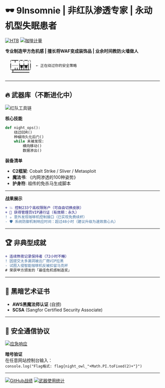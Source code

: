 # 🕶️ 9Insomnie | 非红队渗透专家 | 永动机型失眠患者 

[![HTB](https://img.shields.io/badge/HackTheBox-Machine%20Master-red?logo=Hack%20The%20Box)](https://app.hackthebox.com/profile/1983709)
[![咖啡计量](https://img.shields.io/badge/咖啡因浓度-足以黑进卫星系统-critical)](https://www.youtube.com/watch?v=dQw4w9WgXcQ)

**专业制造甲方危机感 | 擅长将WAF变成装饰品 | 业余时间教防火墙做人**

``` 
  ╭━┳━╭━╭━╮╮
  ┃┈┈┈┣▅╋▅┫┃  ← 正在绕过你的安全策略
  ╰┳┻┻┻┻┻┻┻╯
   ▔▔▔▔▔▔▔▔
```

---

## 🔥 武器库（不断进化中）

![红队工具链](https://skillicons.dev/icons?i=py,bash,powershell,aws,azure,docker,raspberrypi,linux&theme=dark&perline=8)

**核心技能**  
```python
def night_ops():
    绕过EDR()
    种植持久化后门()
    while 未被发现:
        横向移动()
        数据渗出()
```

**装备清单**  
- **C2框架**: Cobalt Strike / Sliver / Metasploit
- **魔法书**: 《内网渗透的100种姿势》
- **护身符**: 祖传的免杀马生成脚本

---

**战果展示**  
```diff
+ 💥 控制233个高权限账户（可自由切换皮肤）
+ 🎩 获得管理员VIP通行证（有效期：永久）
! ☕ 意外发现咖啡机控制接口（已实现免费续杯）
- 🛡️ 系统防御机制响应时间：超过48小时（建议升级为速效救心丸）
```

---

## 🏆 非典型成就
```diff
+ 连续熬夜记录保持者（72小时不睡）
! 因提交太多漏洞被云厂商VIP拉黑
- 试图入侵智能咖啡机反被扣留马克杯
# 荣获甲方颁发的「最佳危机感制造奖」
```

---

## 📜 黑暗艺术证书
- **AWS黑魔法师认证** (自颁)
- **SCSA** (Sangfor Certified Security Associate)

---

## 📡 安全通信协议
[![应急响应](https://img.shields.io/badge/7x24小时响应-点击召唤-red?style=for-the-badge)](https://t.me/Insomnie7)

**暗号验证**  
在任意网站控制台输入：  
`console.log("Flag格式: flag{night_owl_"+Math.PI.toFixed(2)+"}")`

---

[![GitHub战绩](https://github-readme-stats.vercel.app/api?username=9Insomnie&show_icons=true&theme=merko&count_private=true&include_all_commits=true)](https://github.com/9Insomnie)
[![武器使用统计](https://github-readme-stats.vercel.app/api/top-langs/?username=9Insomnie&layout=compact&theme=vision-friendly-dark&hide=html,css)](https://github.com/9Insomnie)
